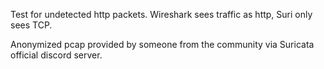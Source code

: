 Test for undetected http packets.
Wireshark sees traffic as http, Suri only sees TCP.

Anonymized pcap provided by someone from the community via Suricata official
discord server.
